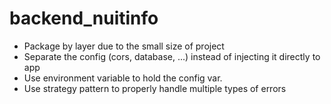 # backend_nuitinfo  
- Package by layer due to the small size of project
- Separate the config (cors, database, ...) instead of injecting it directly to app  
- Use environment variable to hold the config var.
- Use strategy pattern to properly handle multiple types of errors
